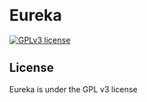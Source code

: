 # Eureka
[![GPLv3 license](https://img.shields.io/badge/License-GPLv3-blue.svg)](http://perso.crans.org/besson/LICENSE.html)

## License
Eureka is under the GPL v3 license
